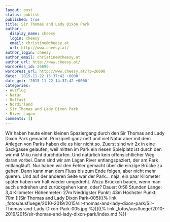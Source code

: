 ```yaml
---
layout: post
status: publish
published: true
title: Sir Thomas and Lady Dixon Park
author:
  display_name: cheesy
  login: cheesy
  email: christine@cheesy.at
  url: http://www.cheesy.at/
author_login: cheesy
author_email: christine@cheesy.at
author_url: http://www.cheesy.at/
wordpress_id: 26690
wordpress_url: http://www.cheesy.at/?p=26690
date: '2015-11-22 15:37:42 +0000'
date_gmt: '2015-11-22 14:37:42 +0000'
categories:
- Ausflug
- Natur
- Belfast
- Nordirland
- Sir Thomas and Lady Dixon Park
- River Lagan
comments: []
---
```

Wir haben heute einen kleinen Spaziergang durch den Sir Thomas and Lady Dixon Park gemacht. Prinzipiell ganz nett und viel Natur aber mit dem Anlegen von Parks haben die es hier nicht so. Zuerst sind wir 2x in eine Sackgasse gelaufen, weil mitten im Park ein riesen Spielplatz ist durch den wir mit Miku nicht durchdürfen. Und natürlich kein offensichtlicher Weg daran vorbei. Dann sind wir am Lagan River entlangspaziert, der am Park entlangläuft. Nur haben wir den Fehler gemacht über die einzige Brücke zu gehen. Dann kann man dem Fluss bis zum Ende folgen, aber nicht mehr queren. Und auf der anderen Seite war der Park... naja, ein paar Kilometer später haben wir halt wieder umgedreht. Wozu Brücken bauen, wenn man auch umdrehen und zurückgehen kann, oder?
Dauer: 0:58 Stunden
Länge: 3,4 Kilometer
Höhenmeter: 27m
Niedrigster Punkt: 43m
Höchster Punkt: 70m
[![Sir Thomas and Lady Dixon Park-005]({% link _fotos/ausfluege/2010-2019/2015/sir-thomas-and-lady-dixon-park/Sir-Thomas-and-Lady-Dixon-Park-005.jpg %})]({% link _fotos/ausfluege/2010-2019/2015/sir-thomas-and-lady-dixon-park/index.md %})
